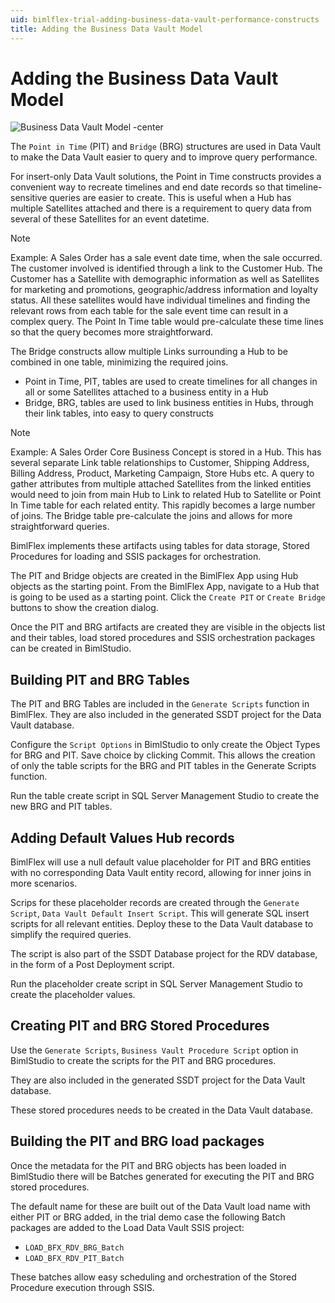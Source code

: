```yaml
---
uid: bimlflex-trial-adding-business-data-vault-performance-constructs
title: Adding the Business Data Vault Model
---
```

# Adding the Business Data Vault Model

![Business Data Vault Model -center](https://www.youtube.com/watch?v=JZT8rDBMhmI?rel=0&autoplay=0 "Business Data Vault Model")

The `Point in Time` (PIT) and `Bridge` (BRG) structures are used in Data Vault to make the Data Vault easier to query and to improve query performance.

For insert-only Data Vault solutions, the Point in Time constructs provides a convenient way to recreate timelines and end date records so that timeline-sensitive queries are easier to create. This is useful when a Hub has multiple Satellites attached and there is a requirement to query data from several of these Satellites for an event datetime.

> [!NOTE]
> Example:
> A Sales Order has a sale event date time, when the sale occurred. The customer involved is identified through a link to the Customer Hub. The Customer has a Satellite with demographic information as well as Satellites for marketing and promotions, geographic/address information and loyalty status. All these satellites would have individual timelines and finding the relevant rows from each table for the sale event time can result in a complex query. The Point In Time table would pre-calculate these time lines so that the query becomes more straightforward.

The Bridge constructs allow multiple Links surrounding a Hub to be combined in one table, minimizing the required joins.

* Point in Time, PIT, tables are used to create timelines for all changes in all or some Satellites attached to a business entity in a Hub
* Bridge, BRG, tables are used to link business entities in Hubs, through their link tables, into easy to query constructs

> [!NOTE]
> Example:
> A Sales Order Core Business Concept is stored in a Hub. This has several separate Link table relationships to Customer, Shipping Address, Billing Address, Product, Marketing Campaign, Store Hubs etc. A query to gather attributes from multiple attached Satellites from the linked entities would need to join from main Hub to Link to related Hub to Satellite or Point In Time table for each related entity. This rapidly becomes a large number of joins. The Bridge table pre-calculate the joins and allows for more straightforward queries.

BimlFlex implements these artifacts using tables for data storage, Stored Procedures for loading and SSIS packages for orchestration.

The PIT and Bridge objects are created in the BimlFlex App using Hub objects as the starting point. From the BimlFlex App, navigate to a Hub that is going to be used as a starting point. Click the `Create PIT` or `Create Bridge` buttons to show the creation dialog.

Once the PIT and BRG artifacts are created they are visible in the objects list and their tables, load stored procedures and SSIS orchestration packages can be created in BimlStudio.

## Building PIT and BRG Tables

The PIT and BRG Tables are included in the `Generate Scripts` function in BimlFlex. They are also included in the generated SSDT project for the Data Vault database.

Configure the `Script Options` in BimlStudio to only create the Object Types for BRG and PIT. Save choice by clicking Commit. This allows the creation of only the table scripts for the BRG and PIT tables in the Generate Scripts function.

Run the table create script in SQL Server Management Studio to create the new BRG and PIT tables.

## Adding Default Values Hub records

BimlFlex will use a null default value placeholder for PIT and BRG entities with no corresponding Data Vault entity record, allowing for inner joins in more scenarios.

Scrips for these placeholder records are created through the `Generate Script`, `Data Vault Default Insert Script`. This will generate SQL insert scripts for all relevant entities. Deploy these to the Data Vault database to simplify the required queries.

The script is also part of the SSDT Database project for the RDV database, in the form of a Post Deployment script.

Run the placeholder create script in SQL Server Management Studio to create the placeholder values.

## Creating PIT and BRG Stored Procedures

Use the `Generate Scripts`, `Business Vault Procedure Script` option in BimlStudio to create the scripts for the PIT and BRG procedures.

They are also included in the generated SSDT project for the Data Vault database.

These stored procedures needs to be created in the Data Vault database.

## Building the PIT and BRG load packages

Once the metadata for the PIT and BRG objects has been loaded in BimlStudio there will be Batches generated for executing the PIT and BRG stored procedures.

The default name for these are built out of the Data Vault load name with either PIT or BRG added, in the trial demo case the following Batch packages are added to the Load Data Vault SSIS project:

* `LOAD_BFX_RDV_BRG_Batch`
* `LOAD_BFX_RDV_PIT_Batch`

These batches allow easy scheduling and orchestration of the Stored Procedure execution through SSIS.